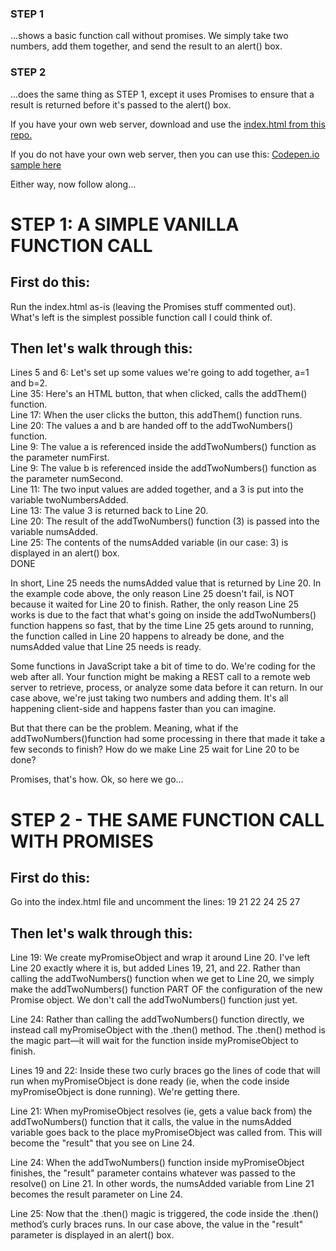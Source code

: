 ### STEP 1 
...shows a basic function call without promises. We simply take two numbers, add them together, and send the result to an alert() box.

### STEP 2 
...does the same thing as STEP 1, except it uses Promises to ensure that a result is returned before it's passed to the alert() box.


If you have your own web server, download and use the <a href="https://github.com/JimBarry/promises-how-to/blob/master/index.html"> index.html from this repo.</a><p> 
If you do not have your own web server, then you can use this: <a href="https://codepen.io/JimBarry/pen/jJgNBd"> Codepen.io sample here</a><p>
Either way, now follow along...

# STEP 1: A SIMPLE VANILLA FUNCTION CALL

## First do this:

Run the index.html as-is (leaving the Promises stuff commented out). What's left is the simplest possible function call I could think of. 

## Then let's walk through this:
 
Lines 5 and 6: Let's set up some values we're going to add together, a=1 and b=2.<br>
Line 35: Here's an HTML button, that when clicked, calls the addThem() function.<br>
Line 17: When the user clicks the button, this addThem() function runs.<br>
Line 20: The values a and b are handed off to the addTwoNumbers() function.<br>
Line 9: The value a is referenced inside the addTwoNumbers() function as the parameter numFirst.<br>
Line 9: The value b is referenced inside the addTwoNumbers() function as the parameter numSecond.<br>
Line 11: The two input values are added together, and a 3 is put into the variable twoNumbersAdded.<br>
Line 13: The value 3 is returned back to Line 20.<br>
Line 20: The result of the addTwoNumbers() function (3) is passed into the variable numsAdded.<br>
Line 25: The contents of the numsAdded variable (in our case: 3) is displayed in an alert() box.<br>
DONE<br>
 
In short, Line 25 needs the numsAdded value that is returned by Line 20. In the example code above, the only reason Line 25 doesn't fail, is NOT because it waited for Line 20 to finish. Rather, the only reason Line 25 works is due to the fact that what's going on inside the addTwoNumbers() function happens so fast, that by the time Line 25 gets around to running, the function called in Line 20 happens to already be done, and the numsAdded value that Line 25 needs is ready. 
 
Some functions in JavaScript take a bit of time to do. We're coding for the web after all. Your function might be making a REST call to a remote web server to retrieve, process, or analyze some data before it can return. In our case above, we're just taking two numbers and adding them. It's all happening client-side and happens faster than you can imagine.
 
But that there can be the problem. Meaning, what if the addTwoNumbers()function had some processing in there that made it take a few seconds to finish? How do we make Line 25 wait for Line 20 to be done?
 
Promises, that's how. Ok, so here we go...

 
# STEP 2 - THE SAME FUNCTION CALL WITH PROMISES
 
## First do this:

Go into the index.html file and uncomment the lines: 19 21 22 24 25 27 
 
## Then let's walk through this:
 
Line 19: We create myPromiseObject and wrap it around Line 20. I've left Line 20 exactly where it is, but added Lines 19, 21, and 22. Rather than calling the addTwoNumbers() function when we get to Line 20, we simply make the addTwoNumbers() function PART OF the configuration of the new Promise object. We don't call the addTwoNumbers() function just yet.<br>
 
Line 24: Rather than calling the addTwoNumbers() function directly, we instead call myPromiseObject with the .then() method. The .then() method is the magic part—it will wait for the function inside myPromiseObject to finish.<br>
 
Lines 19 and 22: Inside these two curly braces go the lines of code that will run when myPromiseObject is done ready (ie, when the code inside myPromiseObject is done running). We're getting there.<br>
 
Line 21: When myPromiseObject resolves (ie, gets a value back from) the addTwoNumbers() function that it calls, the value in the numsAdded variable goes back to the place myPromiseObject was called from. This will become the "result" that you see on Line 24.<br>
 
Line 24: When the addTwoNumbers() function inside myPromiseObject finishes, the "result" parameter contains whatever was passed to the resolve() on Line 21.  In other words, the numsAdded variable from Line 21 becomes the result parameter on Line 24.<br>
 
Line 25: Now that the .then() magic is triggered, the code inside the .then() method’s curly braces runs. In our case above, the value in the "result" parameter is displayed in an alert() box. <br>
